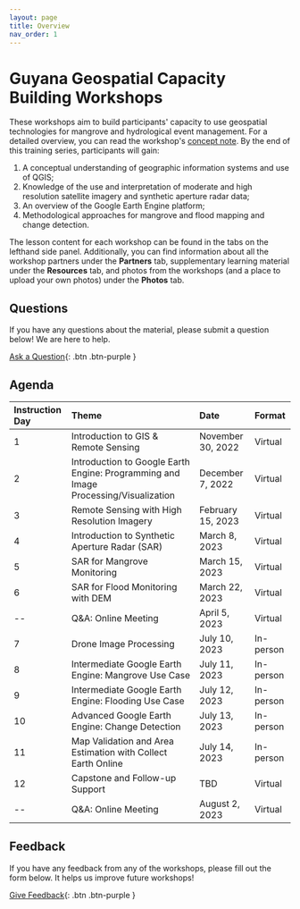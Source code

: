 ```yaml
---
layout: page
title: Overview
nav_order: 1
---
```


# Guyana Geospatial Capacity Building Workshops
These workshops aim to build participants' capacity to use geospatial technologies for mangrove and hydrological event management. For a detailed overview, you can read the workshop's [concept note](https://docs.google.com/document/d/1XKfvieRLKnP15_5xmMt8yOgiGS-CYJug/edit?usp=sharing&ouid=108914212897451159787&rtpof=true&sd=true). By the end of this training series, participants will gain:
1. A conceptual understanding of geographic information systems and use of QGIS;
2. Knowledge of the use and interpretation of moderate and high resolution satellite imagery and synthetic aperture radar data;
3. An overview of the Google Earth Engine platform;
4. Methodological approaches for mangrove and flood mapping and change detection.

The lesson content for each workshop can be found in the tabs on the lefthand side panel. Additionally, you can find information about all the workshop partners under the **Partners** tab, supplementary learning material under the **Resources** tab, and photos from the workshops (and a place to upload your own photos) under the **Photos** tab. 


## Questions
If you have any questions about the material, please submit a question below! We are here to help.  

[Ask a Question](https://forms.gle/a7MW4PtgtmPiPoZJ9){: .btn .btn-purple }

## Agenda

| Instruction Day | Theme                                                                               | Date              | Format    |
|:----------------|:------------------------------------------------------------------------------------|:------------------|:----------|
| 1               | Introduction to GIS & Remote Sensing                                                | November 30, 2022 | Virtual   | 
| 2               | Introduction to Google Earth Engine: Programming and Image Processing/Visualization | December 7, 2022  | Virtual   |
| 3               | Remote Sensing with High Resolution Imagery                                         | February 15, 2023 | Virtual   |
| 4               | Introduction to Synthetic Aperture Radar (SAR)                                      | March 8, 2023     | Virtual   |
| 5               | SAR for Mangrove Monitoring                                                         | March 15, 2023    | Virtual   | 
| 6               | SAR for Flood Monitoring with DEM                                                   | March 22, 2023    | Virtual   |
| --              | Q&A: Online Meeting                                                                 | April 5, 2023     | Virtual   |
| 7               | Drone Image Processing                                                              | July 10, 2023     | In-person |
| 8               | Intermediate Google Earth Engine: Mangrove Use Case                                 | July 11, 2023     | In-person |
| 9               | Intermediate Google Earth Engine: Flooding Use Case                                 | July 12, 2023     | In-person |
| 10              | Advanced Google Earth Engine: Change Detection                                      | July 13, 2023     | In-person |
| 11              | Map Validation and Area Estimation with Collect Earth Online                        | July 14, 2023     | In-person |
| 12              | Capstone and Follow-up Support                                                      | TBD               | Virtual   |
| --              | Q&A: Online Meeting                                                                 | August 2, 2023    | Virtual   |

## Feedback
If you have any feedback from any of the workshops, please fill out the form below. It helps us improve future workshops!

[Give Feedback](https://forms.gle/8Jdm1aybL9sqzNEw6){: .btn .btn-purple }
